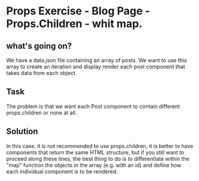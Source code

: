 # Props Exercise - Blog Page - Props.Children - whit map.

## what's going on?

We have a data.json file containing an array of posts.
We want to use this array to create an iteration and display render each post component that takes data from each object.


## Task

The problem is that we want each Post component to contain different props.children or none at all.


## Solution 

In this case, it is not recommended to use props.children, it is better to have components that return the same HTML structure, but if you still want to proceed along these lines, the best thing to do is to differentiate within the "map" function the objects in the array (e.g. with an id) and define how each individual component is to be rendered.
